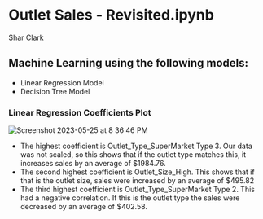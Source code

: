 # Outlet Sales - Revisited.ipynb

Shar Clark

## Machine Learning using the following models:
   - Linear Regression Model
   - Decision Tree Model

### Linear Regression Coefficients Plot

![Screenshot 2023-05-25 at 8 36 46 PM](https://github.com/sharclark/Project-1-Revisited.ipynb/assets/123594410/155911f9-7a13-4e33-8f30-b6ea042e5b45)

- The highest coefficient is Outlet_Type_SuperMarket Type 3. Our data was not scaled, so this shows that if the outlet type matches this, it increases sales by an average of $1984.76. 
- The second highest coefficient is Outlet_Size_High. This shows that if that is the outlet size, sales were increased by an average of $495.82
- The third highest coefficient is Outlet_Type_SuperMarket Type 2. This had a negative correlation. If this is the outlet type the sales were decreased by an average of $402.58. 

